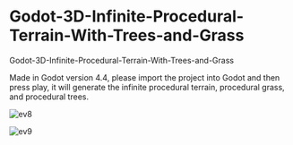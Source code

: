 # Godot-3D-Infinite-Procedural-Terrain-With-Trees-and-Grass
Godot-3D-Infinite-Procedural-Terrain-With-Trees-and-Grass


Made in Godot version 4.4, please import the project into Godot and then press play, it will generate the infinite procedural terrain, procedural grass, and procedural trees.



![ev8](https://github.com/user-attachments/assets/b2486de5-e606-4121-803a-a435e0a5260b)


![ev9](https://github.com/user-attachments/assets/46fce764-0315-4707-87bd-9104ad2e3f69)




